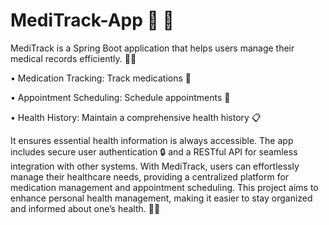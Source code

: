 # MediTrack-App 💊 🏥

MediTrack is a Spring Boot application that helps users manage their medical records efficiently. 🏥✨

•	Medication Tracking: Track medications 💊

•	Appointment Scheduling: Schedule appointments 📅

•	Health History: Maintain a comprehensive health history 📋
 	
It ensures essential health information is always accessible. The app includes secure user authentication 🔒 and a RESTful API for seamless integration with other systems.
With MediTrack, users can effortlessly manage their healthcare needs, providing a centralized platform for medication management and appointment scheduling. This project aims to enhance personal health management, making it easier to stay organized and informed about one’s health. 🌟💼



